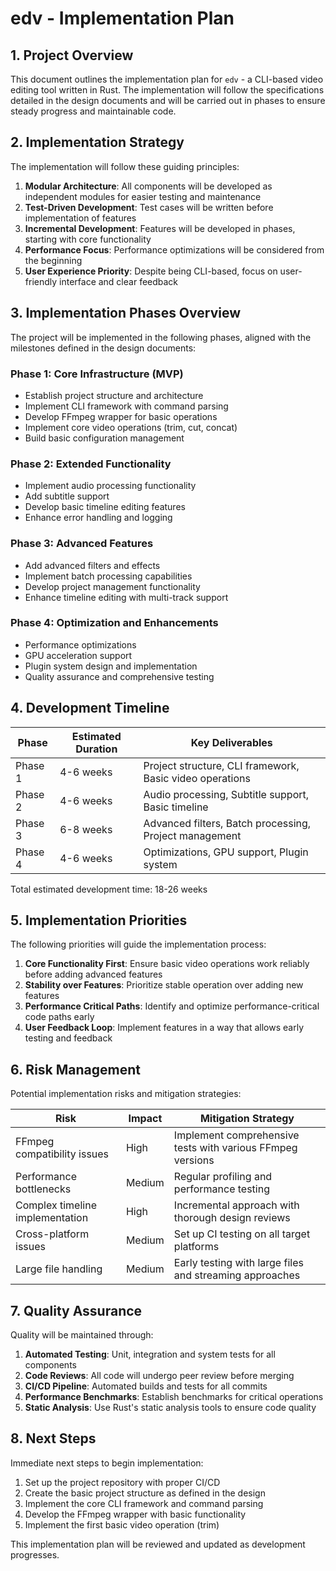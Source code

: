 # edv - Implementation Plan

## 1. Project Overview

This document outlines the implementation plan for `edv` - a CLI-based video editing tool written in Rust. The implementation will follow the specifications detailed in the design documents and will be carried out in phases to ensure steady progress and maintainable code.

## 2. Implementation Strategy

The implementation will follow these guiding principles:

1. **Modular Architecture**: All components will be developed as independent modules for easier testing and maintenance
2. **Test-Driven Development**: Test cases will be written before implementation of features
3. **Incremental Development**: Features will be developed in phases, starting with core functionality
4. **Performance Focus**: Performance optimizations will be considered from the beginning
5. **User Experience Priority**: Despite being CLI-based, focus on user-friendly interface and clear feedback

## 3. Implementation Phases Overview

The project will be implemented in the following phases, aligned with the milestones defined in the design documents:

### Phase 1: Core Infrastructure (MVP)
- Establish project structure and architecture
- Implement CLI framework with command parsing
- Develop FFmpeg wrapper for basic operations
- Implement core video operations (trim, cut, concat)
- Build basic configuration management

### Phase 2: Extended Functionality
- Implement audio processing functionality
- Add subtitle support
- Develop basic timeline editing features
- Enhance error handling and logging

### Phase 3: Advanced Features
- Add advanced filters and effects
- Implement batch processing capabilities
- Develop project management functionality
- Enhance timeline editing with multi-track support

### Phase 4: Optimization and Enhancements
- Performance optimizations
- GPU acceleration support
- Plugin system design and implementation
- Quality assurance and comprehensive testing

## 4. Development Timeline

| Phase | Estimated Duration | Key Deliverables |
|-------|-------------------|------------------|
| Phase 1 | 4-6 weeks | Project structure, CLI framework, Basic video operations |
| Phase 2 | 4-6 weeks | Audio processing, Subtitle support, Basic timeline |
| Phase 3 | 6-8 weeks | Advanced filters, Batch processing, Project management |
| Phase 4 | 4-6 weeks | Optimizations, GPU support, Plugin system |

Total estimated development time: 18-26 weeks

## 5. Implementation Priorities

The following priorities will guide the implementation process:

1. **Core Functionality First**: Ensure basic video operations work reliably before adding advanced features
2. **Stability over Features**: Prioritize stable operation over adding new features
3. **Performance Critical Paths**: Identify and optimize performance-critical code paths early
4. **User Feedback Loop**: Implement features in a way that allows early testing and feedback

## 6. Risk Management

Potential implementation risks and mitigation strategies:

| Risk | Impact | Mitigation Strategy |
|------|--------|---------------------|
| FFmpeg compatibility issues | High | Implement comprehensive tests with various FFmpeg versions |
| Performance bottlenecks | Medium | Regular profiling and performance testing |
| Complex timeline implementation | High | Incremental approach with thorough design reviews |
| Cross-platform issues | Medium | Set up CI testing on all target platforms |
| Large file handling | Medium | Early testing with large files and streaming approaches |

## 7. Quality Assurance

Quality will be maintained through:

1. **Automated Testing**: Unit, integration and system tests for all components
2. **Code Reviews**: All code will undergo peer review before merging
3. **CI/CD Pipeline**: Automated builds and tests for all commits
4. **Performance Benchmarks**: Establish benchmarks for critical operations
5. **Static Analysis**: Use Rust's static analysis tools to ensure code quality

## 8. Next Steps

Immediate next steps to begin implementation:

1. Set up the project repository with proper CI/CD
2. Create the basic project structure as defined in the design 
3. Implement the core CLI framework and command parsing
4. Develop the FFmpeg wrapper with basic functionality
5. Implement the first basic video operation (trim)

This implementation plan will be reviewed and updated as development progresses. 